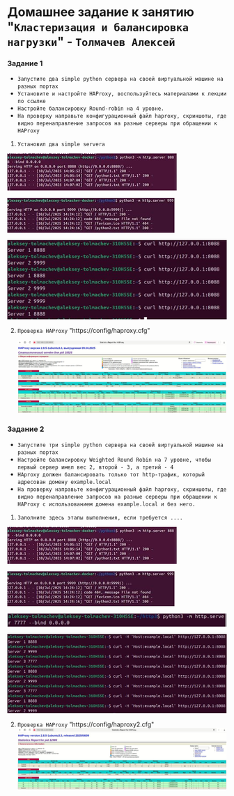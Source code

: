 # Домашнее задание к занятию "`Кластеризация и балансировка нагрузки`" - `Толмачев Алексей`

### Задание 1

- `Запустите два simple python сервера на своей виртуальной машине на разных портах`
- `Установите и настройте HAProxy, воспользуйтесь материалами к лекции по ссылке`
- `Настройте балансировку Round-robin на 4 уровне.`
- `На проверку направьте конфигурационный файл haproxy, скриншоты, где видно перенаправление запросов на разные серверы при обращении к HAProxy`

1. `Установил два simple servera`

![simple 1](/img/C&B1.JPG)

![simple 2](/img/C&B2.JPG)

![Проверка simpl-ов](/img/C&B3.JPG)

2. `Проверка HAProxy`
    "https://config/haproxy.cfg"

   ![Проверка haproxy](/img/C&B4.JPG)

### Задание 2

- `Запустите три simple python сервера на своей виртуальной машине на разных портах`
- `Настройте балансировку Weighted Round Robin на 7 уровне, чтобы первый сервер имел вес 2, второй - 3, а третий - 4`
- `HAproxy должен балансировать только тот http-трафик, который адресован домену example.local`
- `На проверку направьте конфигурационный файл haproxy, скриншоты, где видно перенаправление запросов на разные серверы при обращении к HAProxy c использованием домена example.local и без него.`

1. `Заполните здесь этапы выполнения, если требуется ....`

![simple 1](/img/C&B1.JPG)

![simple 2](/img/C&B2.JPG)

![simple 3](/img/C&B5.JPG)

![Проверка simpl-ов](/img/C&B6.JPG)

2. `Проверка HAProxy`
    "https://config/haproxy2.cfg"
   ![Проверка haproxy](/img/C&B7.JPG)
